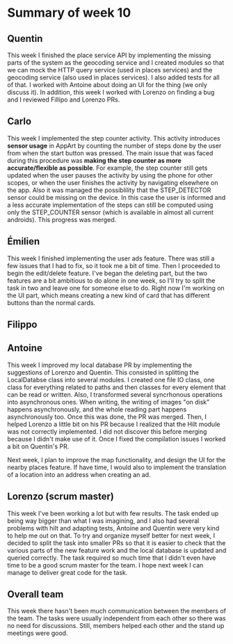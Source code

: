# Summary of week 10

## Quentin
This week I finished the place service API by implementing the missing parts of the system as the geocoding service and I created modules so that we can mock the HTTP query service (used in places services) and the geocoding service (also used in places services). I also added tests for all of that. I worked with Antoine about doing an UI for the thing (we only discuss it). In addition, this week I worked with Lorenzo on finding a bug and I reviewed Fillipo and Lorenzo PRs. 

## Carlo
This week I implemented the step counter activity. 
This activity introduces **sensor usage** in AppArt by counting the number of steps done by the user from when the start button was pressed. The main issue that was faced during this procedure was **making the step counter as more accurate/flexible as possible**. For example, the step counter still gets updated when the user pauses the activity by using the phone for other scopes, or when the user finishes the activity by navigating elsewhere on the app. Also it was managed the possiblility that the STEP_DETECTOR sensor could be missing on the device. In this case the user is informed and a less accurate implementation of the steps can still be computed using only the STEP_COUNTER sensor (which is available in almost all current androids). This progress was merged.

## Émilien
This week I finished implementing the user ads feature. There was still a few issues that I had to fix, so it took me a bit of time. Then I proceeded to begin the edit/delete feature. I've began the deleting part, but the two features are a bit ambitious to do alone in one week, so I'll try to split the task in two and leave one for someone else to do. Right now I'm working on the UI part, which means creating a new kind of card that has different buttons than the normal cards.

## Filippo

## Antoine

This week I improved my local database PR by implementing the suggestions of Lorenzo and Quentin. This consisted in splitting the LocalDatabse class into several modules. I created one file IO class, one class for everything related to paths and then classes for every element that can be read or written. Also, I transformed several syncrhonous operations into asynchronous ones. When writing, the writing of images "on disk" happens asynchronously, and the whole reading part happens asynchronously too. Once this was done, the PR was merged. Then, I helped Lorenzo a little bit on his PR because I realized that the Hilt module was not correctly implemented. I did not discover this before merging because I didn't make use of it. Once I fixed the compilation issues I worked a bit on Quentin's PR.

Next week, I plan to improve the map functionality, and design the UI for the nearby places feature. If have time, I would also to implement the translation of a location into an address when creating an ad.



## Lorenzo (scrum master)
This week I've been working a lot but with few results. The task ended up being way bigger than what I was imagining, and I also had several problems with hilt and adapting tests, Antoine and Quentin were very kind to help me out on that. To try and organize myself better for next week, I decided to split the task into smaller PRs so that it is easier to check that the various parts of the new feature work and the local database is updated and queried correctly. The task required so much time that I didn't even have time to be a good scrum master for the team. I hope next week I can manage to deliver great code for the task.

## Overall team
This week there hasn't been much communication between the members of the team. The tasks were usually independent from each other so there was no need for discussions. Still, members helped each other and the stand up meetings were good.
